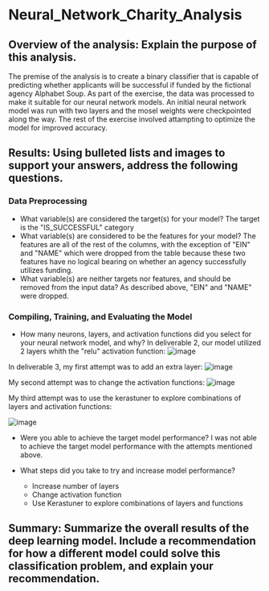 # Neural_Network_Charity_Analysis

## Overview of the analysis: Explain the purpose of this analysis.
The premise of the analysis is to create a binary classifier that is capable of predicting whether applicants will be successful if funded by the fictional agency Alphabet Soup.  As part of the exercise, the data was processed to make it suitable for our neural network models.  An initial neural network model was run with two layers and the mosel weights were checkpointed along the way.  The rest of the exercise involved attampting to optimize the model for improved accuracy.

## Results: Using bulleted lists and images to support your answers, address the following questions.

### Data Preprocessing

* What variable(s) are considered the target(s) for your model? The target is the "IS_SUCCESSFUL" category
* What variable(s) are considered to be the features for your model?  The features are all of the rest of the columns, with the exception of "EIN" and "NAME" which were dropped from the table because these two features have no logical bearing on whether an agency successfully utilizes funding.
* What variable(s) are neither targets nor features, and should be removed from the input data? As described above, "EIN" and "NAME" were dropped.

### Compiling, Training, and Evaluating the Model

* How many neurons, layers, and activation functions did you select for your neural network model, and why? In deliverable 2, our model utilized 2 layers whith the "relu" activation function:
![image](https://user-images.githubusercontent.com/90977689/153240515-c2520399-c4ab-4ebe-a2ef-0333c07708d4.png)

In deliverable 3, my first attempt was to add an extra layer:
![image](https://user-images.githubusercontent.com/90977689/153240981-86ebfc75-d42e-4f81-93f3-2707d86e8189.png)

My second attempt was to change the activation functions:
![image](https://user-images.githubusercontent.com/90977689/153241094-6d7d72b5-8270-44f7-a58c-17df1769eb21.png)

My third attempt was to use the kerastuner to explore combinations of layers and activation functions:

![image](https://user-images.githubusercontent.com/90977689/153241513-2f8219e2-c31e-4842-ba18-5ea5171e82cc.png)


* Were you able to achieve the target model performance? I was not able to achieve the target model performance with the attempts mentioned above.

* What steps did you take to try and increase model performance?
  *   Increase number of layers
  *   Change activation function
  *   Use Kerastuner to explore combinations of layers and functions

## Summary: Summarize the overall results of the deep learning model. Include a recommendation for how a different model could solve this classification problem, and explain your recommendation.
